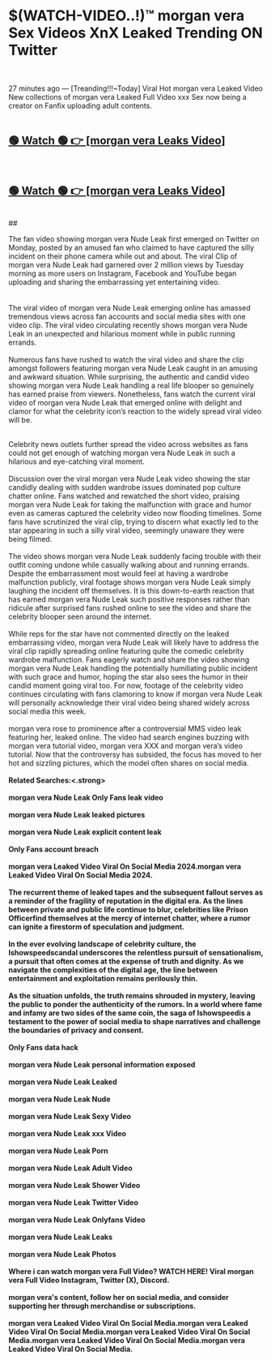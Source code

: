 

# $(WATCH-VIDEO..!)™ morgan vera Sex Videos XnX Leaked Trending ON Twitter<br>
<br>

27 minutes ago — [Treanding!!!~Today] Viral Hot morgan vera Leaked Video New collections of morgan vera Leaked Full Video xxx Sex now being a creator on Fanfix uploading adult contents.
<br>
 <br>

##  <a href="https://clipsfans.site/?title=morgan_vera&ref=git">🟢 Watch 🟢 👉 [morgan vera Leaks Video]</a><br>
  <br>

##  <a href="https://clipsfans.site/?title=morgan_vera&ref=git">🟢 Watch 🟢 👉 [morgan vera Leaks Video]</a><br>
  <br>
  ##
  <br>

The fan video showing morgan vera Nude Leak first emerged on Twitter on Monday, posted by an amused fan who claimed to have captured the silly incident on their phone camera while out and about. The viral Clip of morgan vera Nude Leak had garnered over 2 million views by Tuesday morning as more users on Instagram, Facebook and YouTube began uploading and sharing the embarrassing yet entertaining video.
<br><br>
  <br>
The viral video of morgan vera Nude Leak emerging online has amassed tremendous views across fan accounts and social media sites with one video clip. The viral video circulating recently shows morgan vera Nude Leak in an unexpected and hilarious moment while in public running errands.
<br><br>
Numerous fans have rushed to watch the viral video and share the clip amongst followers featuring morgan vera Nude Leak caught in an amusing and awkward situation. While surprising, the authentic and candid video showing morgan vera Nude Leak handling a real life blooper so genuinely has earned praise from viewers. Nonetheless, fans watch the current viral video of morgan vera Nude Leak that emerged online with delight and clamor for what the celebrity icon’s reaction to the widely spread viral video will be.
<br><br>

Celebrity news outlets further spread the video across websites as fans could not get enough of watching morgan vera Nude Leak in such a hilarious and eye-catching viral moment.
<br><br>
Discussion over the viral morgan vera Nude Leak video showing the star candidly dealing with sudden wardrobe issues dominated pop culture chatter online. Fans watched and rewatched the short video, praising morgan vera Nude Leak for taking the malfunction with grace and humor even as cameras captured the celebrity video now flooding timelines. Some fans have scrutinized the viral clip, trying to discern what exactly led to the star appearing in such a silly viral video, seemingly unaware they were being filmed.
<br><br>
The video shows morgan vera Nude Leak suddenly facing trouble with their outfit coming undone while casually walking about and running errands. Despite the embarrassment most would feel at having a wardrobe malfunction publicly, viral footage shows morgan vera Nude Leak simply laughing the incident off themselves. It is this down-to-earth reaction that has earned morgan vera Nude Leak such positive responses rather than ridicule after surprised fans rushed online to see the video and share the celebrity blooper seen around the internet.
<br><br>
While reps for the star have not commented directly on the leaked embarrassing video, morgan vera Nude Leak will likely have to address the viral clip rapidly spreading online featuring quite the comedic celebrity wardrobe malfunction. Fans eagerly watch and share the video showing morgan vera Nude Leak handling the potentially humiliating public incident with such grace and humor, hoping the star also sees the humor in their candid moment going viral too. For now, footage of the celebrity video continues circulating with fans clamoring to know if morgan vera Nude Leak will personally acknowledge their viral video being shared widely across social media this week.
<br><br>
morgan vera rose to prominence after a controversial MMS video leak featuring her, leaked online. The video had search engines buzzing with morgan vera tutorial video, morgan vera XXX and morgan vera’s video tutorial. Now that the controversy has subsided, the focus has moved to her hot and sizzling pictures, which the model often shares on social media.
<br><br>
<strong>Related Searches:<.strong>
<br><br>
morgan vera Nude Leak Only Fans leak video
<br><br>
morgan vera Nude Leak leaked pictures
<br><br>
morgan vera Nude Leak explicit content leak
<br><br>
Only Fans account breach
<br><br>
morgan vera Leaked Video Viral On Social Media 2024.morgan vera Leaked Video Viral On Social Media 2024.
<br><br>
The recurrent theme of leaked tapes and the subsequent fallout serves as a reminder of the fragility of reputation in the digital era. As the lines between private and public life continue to blur, celebrities like Prison Officerfind themselves at the mercy of internet chatter, where a rumor can ignite a firestorm of speculation and judgment.
<br><br>
In the ever evolving landscape of celebrity culture, the Ishowspeedscandal underscores the relentless pursuit of sensationalism, a pursuit that often comes at the expense of truth and dignity. As we navigate the complexities of the digital age, the line between entertainment and exploitation remains perilously thin.
<br><br>
As the situation unfolds, the truth remains shrouded in mystery, leaving the public to ponder the authenticity of the rumors. In a world where fame and infamy are two sides of the same coin, the saga of Ishowspeedis a testament to the power of social media to shape narratives and challenge the boundaries of privacy and consent.
<br><br>
Only Fans data hack
<br><br>
morgan vera Nude Leak personal information exposed
<br><br>
morgan vera Nude Leak Leaked
<br><br>
morgan vera Nude Leak Nude
<br><br>
morgan vera Nude Leak Sexy Video
<br><br>
morgan vera Nude Leak xxx Video
<br><br>
morgan vera Nude Leak Porn
<br><br>
morgan vera Nude Leak Adult Video
<br><br>
morgan vera Nude Leak Shower Video
<br><br>
morgan vera Nude Leak Twitter Video
<br><br>
morgan vera Nude Leak Onlyfans Video
<br><br>
morgan vera Nude Leak Leaks
<br><br>
morgan vera Nude Leak Photos
<br><br>
Where i can watch morgan vera Full Video? WATCH HERE! Viral morgan vera Full Video Instagram, Twitter (X), Discord.
<br><br>
morgan vera's content, follow her on social media, and consider supporting her through merchandise or subscriptions.
<br><br>
morgan vera Leaked Video Viral On Social Media.morgan vera Leaked Video Viral On Social Media.morgan vera Leaked Video Viral On Social Media.morgan vera Leaked Video Viral On Social Media.morgan vera Leaked Video Viral On Social Media.
